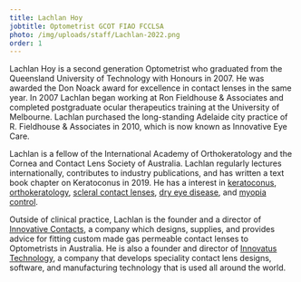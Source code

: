 ```yaml
---
title: Lachlan Hoy
jobtitle: Optometrist GCOT FIAO FCCLSA
photo: /img/uploads/staff/Lachlan-2022.png
order: 1
---
```

Lachlan Hoy is a second generation Optometrist who graduated from the Queensland University of Technology with Honours in 2007. He was awarded the Don Noack award for excellence in contact lenses in the same year. In 2007 Lachlan began working at Ron Fieldhouse & Associates and completed postgraduate ocular therapeutics training at the University of Melbourne. Lachlan purchased the long-standing Adelaide city practice of R. Fieldhouse & Associates in 2010, which is now known as Innovative Eye Care.

Lachlan is a fellow of the International Academy of Orthokeratology and the Cornea and Contact Lens Society of Australia. Lachlan regularly lectures internationally, contributes to industry publications, and has written a text book chapter on Keratoconus in 2019. He has a interest in [keratoconus](/what-we-do/keratoconus), [orthokeratology](/what-we-do/orthokeratology), [scleral contact lenses](/what-we-do/scleral-contact-lenses), [dry eye disease](/what-we-do/dry-eye-disease), and [myopia control](/what-we-do/myopia-control).

Outside of clinical practice, Lachlan is the founder and a director of [Innovative Contacts](http://innovativecontacts.com.au/), a company which designs, supplies, and provides advice for fitting custom made gas permeable contact lenses to Optometrists in Australia. He is also a founder and director of [Innovatus Technology](http://eyespacelenses.com/), a company that develops speciality contact lens designs, software, and manufacturing technology that is used all around the world.